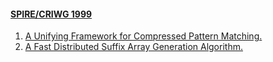 #### [SPIRE/CRIWG 1999](https://dblp.org/db/conf/spire/spire99.html)
  1. [A Unifying Framework for Compressed Pattern Matching.](https://doi.org/10.1109/SPIRE.1999.796582)  
  2. [A Fast Distributed Suffix Array Generation Algorithm.](https://doi.org/10.1109/SPIRE.1999.796583)  
  